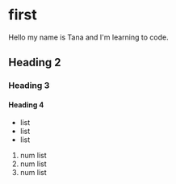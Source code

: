 # first

Hello my name is Tana and I'm learning to code.

## Heading 2

### Heading 3

#### Heading 4

- list
- list
- list

1. num list
1. num list
1. num list

